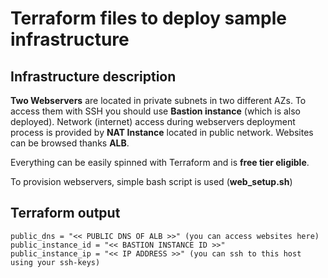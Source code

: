 # Terraform files to deploy sample infrastructure

## Infrastructure description

**Two Webservers** are located in private subnets in two different AZs. To access them with SSH you should use **Bastion instance** (which is also deployed). 
Network (internet) access during webservers deployment process is provided by **NAT Instance** located in public network. 
Websites can be browsed thanks **ALB**.

Everything can be easily spinned with Terraform and is **free tier eligible**.

To provision webservers, simple bash script is used (**web_setup.sh**)

## Terraform output

```
public_dns = "<< PUBLIC DNS OF ALB >>" (you can access websites here)
public_instance_id = "<< BASTION INSTANCE ID >>"
public_instance_ip = "<< IP ADDRESS >>" (you can ssh to this host using your ssh-keys)
```

